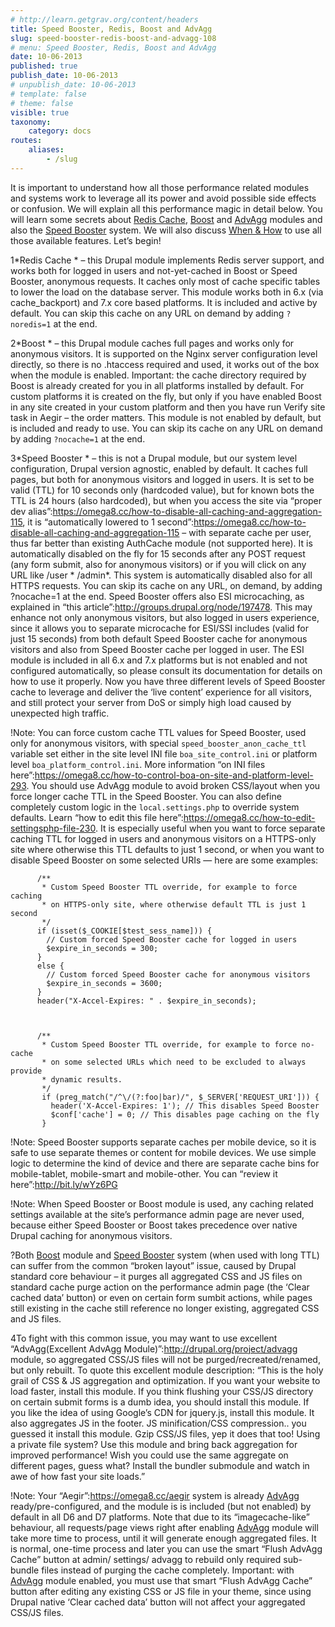 ```yaml
---
# http://learn.getgrav.org/content/headers
title: Speed Booster, Redis, Boost and AdvAgg
slug: speed-booster-redis-boost-and-advagg-108
# menu: Speed Booster, Redis, Boost and AdvAgg
date: 10-06-2013
published: true
publish_date: 10-06-2013
# unpublish_date: 10-06-2013
# template: false
# theme: false
visible: true
taxonomy:
    category: docs
routes:
    aliases:
        - /slug
---
```


It is important to understand how all those performance related modules and systems work to leverage all its power and avoid possible side effects or confusion. We will explain all this performance magic in detail below. You will learn some secrets about [Redis Cache](#cache), [Boost](#boost) and [AdvAgg](#advagg) modules and also the [Speed Booster](#speed) system. We will also discuss [When & How](#hints) to use all those available features. Let’s begin!

<a name="cache"></a>

1\*Redis Cache * – this Drupal module implements Redis server support, and works both for logged in users and not-yet-cached in Boost or Speed Booster, anonymous requests. It caches only most of cache specific tables to lower the load on the database server. This module works both in 6.x (via cache\_backport) and 7.x core based platforms. It is included and active by default. You can skip this cache on any URL on demand by adding `?noredis=1` at the end.

<a name="boost"></a>

2\*Boost * – this Drupal module caches full pages and works only for anonymous visitors. It is supported on the Nginx server configuration level directly, so there is no .htaccess required and used, it works out of the box when the module is enabled. Important: the cache directory required by Boost is already created for you in all platforms installed by default. For custom platforms it is created on the fly, but only if you have enabled Boost in any site created in your custom platform and then you have run Verify site task in Aegir – the order matters. This module is not enabled by default, but is included and ready to use. You can skip its cache on any URL on demand by adding `?nocache=1` at the end.

<a name="speed"></a>

3\*Speed Booster * – this is not a Drupal module, but our system level configuration, Drupal version agnostic, enabled by default. It caches full pages, but both for anonymous visitors and logged in users. It is set to be valid (TTL) for 10 seconds only (hardcoded value), but for known bots the TTL is 24 hours (also hardcoded), but when you access the site via “proper dev alias”:https://omega8.cc/how-to-disable-all-caching-and-aggregation-115, it is “automatically lowered to 1 second”:https://omega8.cc/how-to-disable-all-caching-and-aggregation-115 – with separate cache per user, thus far better than existing AuthCache module (not supported here). It is automatically disabled on the fly for 15 seconds after any POST request (any form submit, also for anonymous visitors) or if you will click on any URL like /user * /admin\*. This system is automatically disabled also for all HTTPS requests. You can skip its cache on any URL, on demand, by adding ?nocache=1 at the end. Speed Booster offers also ESI microcaching, as explained in “this article”:http://groups.drupal.org/node/197478. This may enhance not only anonymous visitors, but also logged in users experience, since it allows you to separate microcache for ESI/SSI includes (valid for just 15 seconds) from both default Speed Booster cache for anonymous visitors and also from Speed Booster cache per logged in user. The ESI module is included in all 6.x and 7.x platforms but is not enabled and not configured automatically, so please consult its documentation for details on how to use it properly. Now you have three different levels of Speed Booster cache to leverage and deliver the ‘live content’ experience for all visitors, and still protect your server from DoS or simply high load caused by unexpected high traffic.

<a name="cache-speed-control"></a>

!Note: You can force custom cache TTL values for Speed Booster, used only for anonymous visitors, with special `speed_booster_anon_cache_ttl` variable set either in the site level INI file `boa_site_control.ini` or platform level `boa_platform_control.ini`. More information “on INI files here”:https://omega8.cc/how-to-control-boa-on-site-and-platform-level-293. You should use AdvAgg module to avoid broken CSS/layout when you force longer cache TTL in the Speed Booster. You can also define completely custom logic in the `local.settings.php` to override system defaults. Learn “how to edit this file here”:https://omega8.cc/how-to-edit-settingsphp-file-230. It is especially useful when you want to force separate caching TTL for logged in users and anonymous visitors on a HTTPS-only site where otherwise this TTL defaults to just 1 second, or when you want to disable Speed Booster on some selected URIs — here are some examples:

 
          /**
           * Custom Speed Booster TTL override, for example to force caching
           * on HTTPS-only site, where otherwise default TTL is just 1 second
           */
          if (isset($_COOKIE[$test_sess_name])) {
            // Custom forced Speed Booster cache for logged in users
            $expire_in_seconds = 300;
          }
          else {
            // Custom forced Speed Booster cache for anonymous visitors
            $expire_in_seconds = 3600;
          }
          header("X-Accel-Expires: " . $expire_in_seconds);


 
          /**
           * Custom Speed Booster TTL override, for example to force no-cache
           * on some selected URLs which need to be excluded to always provide
           * dynamic results.
           */
           if (preg_match("/^\/(?:foo|bar)/", $_SERVER['REQUEST_URI'])) {
             header('X-Accel-Expires: 1'); // This disables Speed Booster
             $conf['cache'] = 0; // This disables page caching on the fly
           }


<a name="mobile"></a>

!Note: Speed Booster supports separate caches per mobile device, so it is safe to use separate themes or content for mobile devices. We use simple logic to determine the kind of device and there are separate cache bins for mobile-tablet, mobile-smart and mobile-other. You can “review it here”:http://bit.ly/wYz6PG

<a name="settings"></a>

!Note: When Speed Booster or Boost module is used, any caching related settings available at the site’s performance admin page are never used, because either Speed Booster or Boost takes precedence over native Drupal caching for anonymous visitors.

<a name="broken-layout"></a>

?Both [Boost](#boost) module and [Speed Booster](#speed) system (when used with long TTL) can suffer from the common “broken layout” issue, caused by Drupal standard core behaviour – it purges all aggregated CSS and JS files on standard cache purge action on the performance admin page (the ‘Clear cached data’ button) or even on certain form sumbit actions, while pages still existing in the cache still reference no longer existing, aggregated CSS and JS files.

<a name="advagg"></a>

4To fight with this common issue, you may want to use excellent “AdvAgg(Excellent AdvAgg Module)”:http://drupal.org/project/advagg module, so aggregated CSS/JS files will not be purged/recreated/renamed, but only rebuilt. To quote this excellent module description: “This is the holy grail of CSS & JS aggregation and optimization. If you want your website to load faster, install this module. If you think flushing your CSS/JS directory on certain submit forms is a dumb idea, you should install this module. If you like the idea of using Google’s CDN for jquery.js, install this module. It also aggregates JS in the footer. JS minification/CSS compression.. you guessed it install this module. Gzip CSS/JS files, yep it does that too! Using a private file system? Use this module and bring back aggregation for improved performance! Wish you could use the same aggregate on different pages, guess what? Install the bundler submodule and watch in awe of how fast your site loads.”

!Note: Your “Aegir”:https://omega8.cc/aegir system is already [AdvAgg](#advagg) ready/pre-configured, and the module is is included (but not enabled) by default in all D6 and D7 platforms. Note that due to its “imagecache-like” behaviour, all requests/page views right after enabling [AdvAgg](#advagg) module will take more time to process, until it will generate enough aggregated files. It is normal, one-time process and later you can use the smart “Flush AdvAgg Cache” button at admin/ settings/ advagg to rebuild only required sub-bundle files instead of purging the cache completely. Important: with [AdvAgg](#advagg) module enabled, you must use that smart “Flush AdvAgg Cache” button after editing any existing CSS or JS file in your theme, since using Drupal native ‘Clear cached data’ button will not affect your aggregated CSS/JS files.